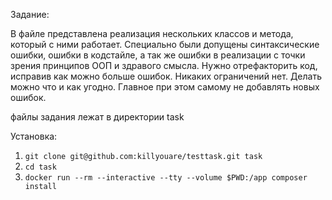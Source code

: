 Задание:

В файле представлена реализация нескольких классов и метода, который с ними работает. Специально были допущены
синтаксические ошибки, ошибки в кодстайле, а так же ошибки в реализации с точки зрения принципов ООП и здравого смысла.
Нужно отрефакторить код, исправив как можно больше ошибок. Никаких ограничений нет. Делать можно что и как угодно.
Главное при этом самому не добавлять новых ошибок.

файлы задания лежат в директории task

Установка:

1) ```git clone git@github.com:killyouare/testtask.git task```
2) ```cd task```
3) ```docker run --rm --interactive --tty --volume $PWD:/app composer install```
